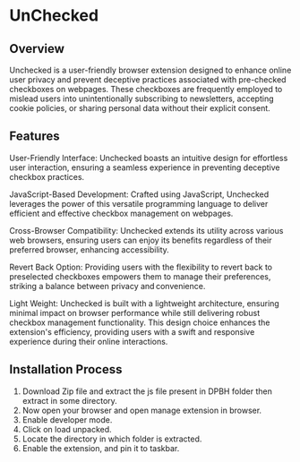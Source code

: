# UnChecked
## Overview 
Unchecked is a user-friendly browser extension designed to enhance online user privacy and prevent deceptive practices associated with pre-checked checkboxes on webpages. These checkboxes are frequently employed to mislead users into unintentionally subscribing to newsletters, accepting cookie policies, or sharing personal data without their explicit consent. 


## Features
User-Friendly Interface: Unchecked boasts an intuitive design for effortless user interaction, ensuring a seamless experience in preventing deceptive checkbox practices.

JavaScript-Based Development: Crafted using JavaScript, Unchecked leverages the power of this versatile programming language to deliver efficient and effective checkbox management on webpages.

Cross-Browser Compatibility: Unchecked extends its utility across various web browsers, ensuring users can enjoy its benefits regardless of their preferred browser, enhancing accessibility.

Revert Back Option: Providing users with the flexibility to revert back to preselected checkboxes empowers them to manage their preferences, striking a balance between privacy and convenience.

Light Weight: Unchecked is built with a lightweight architecture, ensuring minimal impact on browser performance while still delivering robust checkbox management functionality. This design choice enhances the extension's efficiency, providing users with a swift and responsive experience during their online interactions. 


## Installation Process
1. Download Zip file and extract the js file present in DPBH folder then extract in some directory.
2. Now open your browser and open manage extension in browser.
3. Enable developer mode.
4. Click on load unpacked.
5. Locate the directory in which folder is extracted.
6. Enable the extension, and pin it to taskbar.
